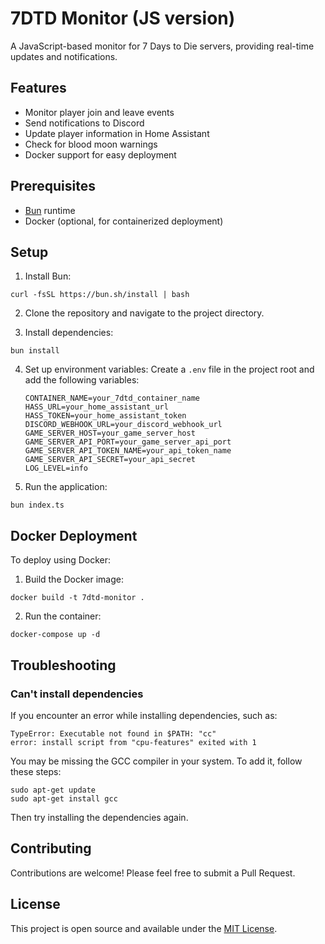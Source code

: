 # 7DTD Monitor (JS version)

A JavaScript-based monitor for 7 Days to Die servers, providing real-time updates and notifications.

## Features

- Monitor player join and leave events
- Send notifications to Discord
- Update player information in Home Assistant
- Check for blood moon warnings
- Docker support for easy deployment

## Prerequisites

- [Bun](https://bun.sh/) runtime
- Docker (optional, for containerized deployment)

## Setup

1. Install Bun:
```
curl -fsSL https://bun.sh/install | bash
```

2. Clone the repository and navigate to the project directory.

3. Install dependencies:
```
bun install
```

4. Set up environment variables:
   Create a `.env` file in the project root and add the following variables:
   ```
   CONTAINER_NAME=your_7dtd_container_name
   HASS_URL=your_home_assistant_url
   HASS_TOKEN=your_home_assistant_token
   DISCORD_WEBHOOK_URL=your_discord_webhook_url
   GAME_SERVER_HOST=your_game_server_host
   GAME_SERVER_API_PORT=your_game_server_api_port
   GAME_SERVER_API_TOKEN_NAME=your_api_token_name
   GAME_SERVER_API_SECRET=your_api_secret
   LOG_LEVEL=info
   ```

5. Run the application:
```
bun index.ts
```

## Docker Deployment

To deploy using Docker:

1. Build the Docker image:
```
docker build -t 7dtd-monitor .
```

2. Run the container:
```
docker-compose up -d
```

## Troubleshooting

### Can't install dependencies

If you encounter an error while installing dependencies, such as:
```
TypeError: Executable not found in $PATH: "cc"
error: install script from "cpu-features" exited with 1
```
You may be missing the GCC compiler in your system. To add it, follow these steps:
```
sudo apt-get update
sudo apt-get install gcc
```
Then try installing the dependencies again.

## Contributing

Contributions are welcome! Please feel free to submit a Pull Request.

## License

This project is open source and available under the [MIT License](LICENSE).